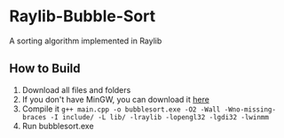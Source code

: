 # Raylib-Bubble-Sort

A sorting algorithm implemented in Raylib

## How to Build

1. Download all files and folders
2. If you don't have MinGW, you can download it [here](https://sourceforge.net/projects/mingw-w64/files/Toolchains%20targetting%20Win32/Personal%20Builds/mingw-builds/installer/mingw-w64-install.exe/download?use_mirror=telkomuniversity&use_mirror=telkomuniversity&r=)
3. Compile it
`g++ main.cpp -o bubblesort.exe -O2 -Wall -Wno-missing-braces -I include/ -L lib/ -lraylib -lopengl32 -lgdi32 -lwinmm`
5. Run bubblesort.exe
